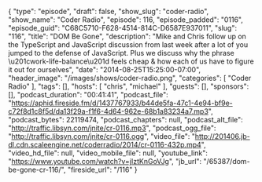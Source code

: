 {
  "type": "episode",
  "draft": false,
  "show_slug": "coder-radio",
  "show_name": "Coder Radio",
  "episode": 116,
  "episode_padded": "0116",
  "episode_guid": "C68C5710-F628-4514-814C-D6587E937011",
  "slug": "116",
  "title": "DOM Be Gone",
  "description": "Mike and Chris follow up on the TypeScript and JavaScript discussion from last week after a lot of you jumped to the defense of JavaScript. Plus we discuss why the phrase \u201cwork-life-balance\u201d feels cheap & how each of us have to figure it out for ourselves",
  "date": "2014-08-25T15:25:00-07:00",
  "header_image": "/images/shows/coder-radio.png",
  "categories": [
    "Coder Radio"
  ],
  "tags": [],
  "hosts": [
    "chris",
    "michael"
  ],
  "guests": [],
  "sponsors": [],
  "podcast_duration": "00:41:41",
  "podcast_file": "https://aphid.fireside.fm/d/1437767933/b44de5fa-47c1-4e94-bf9e-c72f8d1c8f5d/da13f29a-f1f6-4d64-962e-68b1a83234a7.mp3",
  "podcast_bytes": 22119474,
  "podcast_chapters": null,
  "podcast_alt_file": "http://traffic.libsyn.com/jnite/cr-0116.mp3",
  "podcast_ogg_file": "http://traffic.libsyn.com/jnite/cr-0116.ogg",
  "video_file": "http://201406.jb-dl.cdn.scaleengine.net/coderradio/2014/cr-0116-432p.mp4",
  "video_hd_file": null,
  "video_mobile_file": null,
  "youtube_link": "https://www.youtube.com/watch?v=jIztKnGoVJg",
  "jb_url": "/65387/dom-be-gone-cr-116/",
  "fireside_url": "/116"
}

